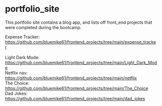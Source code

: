 ﻿# portfolio_site
 
 This portfolio site contains a blog app, and lists off front_end projects that were completed during the bootcamp.
 
 Expense Tracker: https://github.com/bluemike61/frontend_projects/tree/main/expense_tracker  
 <br>
 Light Dark Mode: https://github.com/bluemike61/frontend_projects/tree/main/Light_Dark_Mode
 <br>
 Netflix nav: https://github.com/bluemike61/frontend_projects/tree/main/netflix
 <br>
 The Choice: https://github.com/bluemike61/frontend_projects/tree/main/The_Choice
 <br>
 Dad Jokes: https://github.com/bluemike61/frontend_projects/tree/main/dad_jokes
